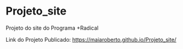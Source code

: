 # Projeto_site
 Projeto do site do Programa +Radical
 
 Link do Projeto Publicado: https://maiaroberto.github.io/Projeto_site/
